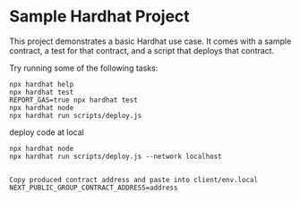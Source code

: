 # Sample Hardhat Project

This project demonstrates a basic Hardhat use case. It comes with a sample contract, a test for that contract, and a script that deploys that contract.

Try running some of the following tasks:

```shell
npx hardhat help
npx hardhat test
REPORT_GAS=true npx hardhat test
npx hardhat node
npx hardhat run scripts/deploy.js
```

deploy code at local

```shell
npx hardhat node
npx hardhat run scripts/deploy.js --network localhost


Copy produced contract address and paste into client/env.local NEXT_PUBLIC_GROUP_CONTRACT_ADDRESS=address
```
